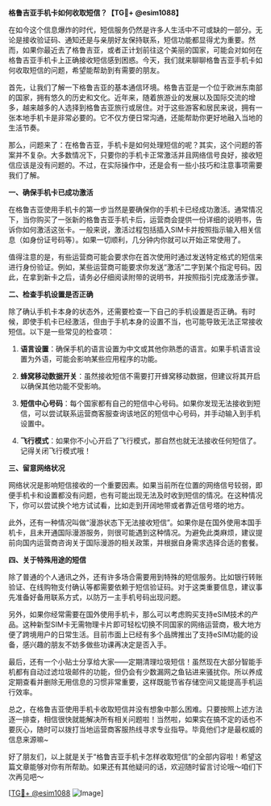 **格鲁吉亚手机卡如何收取短信？【TG💪+ @esim1088】**

在如今这个信息爆炸的时代，短信服务仍然是许多人生活中不可或缺的一部分。无论是接收验证码、通知还是与亲朋好友保持联系，短信功能都显得尤为重要。然而，如果你最近去了格鲁吉亚，或者正计划前往这个美丽的国家，可能会对如何在格鲁吉亚手机卡上正确接收短信感到困惑。今天，我们就来聊聊格鲁吉亚手机卡如何收取短信的问题，希望能帮助到有需要的朋友。

首先，让我们了解一下格鲁吉亚的基本通信环境。格鲁吉亚是一个位于欧洲东南部的国家，拥有悠久的历史和文化。近年来，随着旅游业的发展以及国际交流的增多，越来越多的人选择到格鲁吉亚旅行或居住。对于这些游客和居民来说，拥有一张本地手机卡是非常必要的。它不仅方便日常沟通，还能帮助你更好地融入当地的生活节奏。

那么，问题来了：在格鲁吉亚，手机卡是如何处理短信的呢？其实，这个问题的答案并不复杂。大多数情况下，只要你的手机卡正常激活并且网络信号良好，接收短信应该是没有问题的。不过，在实际操作中，还是会有一些小技巧和注意事项需要我们了解。

**一、确保手机卡已成功激活**

在格鲁吉亚使用手机卡的第一步当然是要确保你的手机卡已经成功激活。通常情况下，当你购买了一张新的格鲁吉亚手机卡后，运营商会提供一份详细的说明书，告诉你如何激活这张卡。一般来说，激活过程包括插入SIM卡并按照指示输入相关信息（如身份证号码等）。如果一切顺利，几分钟内你就可以开始正常使用了。

值得注意的是，有些运营商可能会要求你在首次使用时通过发送特定格式的短信来进行身份验证。例如，某些运营商可能要求你发送“激活”二字到某个指定号码。因此，在拿到新卡之后，请务必仔细阅读附带的说明书，并按照指引完成激活步骤。

**二、检查手机设置是否正确**

除了确认手机卡本身的状态外，还需要检查一下自己的手机设置是否正确。有时候，即使手机卡已经激活，但由于手机本身的设置不当，也可能导致无法正常接收短信。以下是一些常见的检查项：

1. **语言设置**：确保手机的语言设置为中文或其他你熟悉的语言。如果手机语言设置为外语，可能会影响某些应用程序的功能。
   
2. **蜂窝移动数据开关**：虽然接收短信不需要打开蜂窝移动数据，但建议将其开启以确保其他功能不受影响。
   
3. **短信中心号码**：每个国家都有自己的短信中心号码。如果你发现无法接收到短信，可以尝试联系运营商客服查询该地区的短信中心号码，并手动输入到手机设置中。

4. **飞行模式**：如果你不小心开启了飞行模式，那自然也就无法接收任何短信了。记得关闭飞行模式哦！

**三、留意网络状况**

网络状况是影响短信接收的一个重要因素。如果当前所在位置的网络信号较弱，即便手机卡和设置都没有问题，也有可能出现无法及时收到短信的情况。在这种情况下，你可以尝试换个地方试试看，比如走到开阔地带或者靠近信号塔的地方。

此外，还有一种情况叫做“漫游状态下无法接收短信”。如果你是在国外使用本国手机卡，且未开通国际漫游服务，则很可能遇到这种情况。为避免此类麻烦，建议提前向国内运营商咨询关于国际漫游的相关政策，并根据自身需求选择合适的套餐。

**四、关于特殊用途的短信**

除了普通的个人通讯之外，还有许多场合需要用到特殊的短信服务。比如银行转账验证、在线购物支付确认等都需要依赖于短信验证码。对于这类重要信息，建议事先准备好备用联系方式，以防万一主手机号码出现问题。

另外，如果你经常需要在国外使用手机卡，那么可以考虑购买支持eSIM技术的产品。这种新型SIM卡无需物理卡片即可轻松切换不同国家的网络运营商，极大地方便了跨境用户的日常生活。目前市面上已经有多个品牌推出了支持eSIM功能的设备，感兴趣的朋友不妨多做些功课再决定是否入手。

最后，还有一个小贴士分享给大家——定期清理垃圾短信！虽然现在大部分智能手机都有自动过滤垃圾邮件的功能，但仍会有少数漏网之鱼钻进来骚扰你。所以养成定期查看并删除无用信息的习惯非常重要，这样既能节省存储空间又能提高手机运行效率。

总之，在格鲁吉亚使用手机卡收取短信并没有想象中那么困难。只要按照上述方法逐一排查，相信很快就能解决所有相关问题啦！当然啦，如果实在搞不定的话也不要灰心，随时可以拨打当地运营商客服热线寻求专业指导。毕竟他们才是最权威的信息来源嘛~

好了朋友们，以上就是关于“格鲁吉亚手机卡怎样收取短信”的全部内容啦！希望这篇文章能够对你有所帮助。如果还有其他疑问的话，欢迎随时留言讨论哦～咱们下次再见吧～

[[TG💪+ @esim1088](https://t.me/s/esim1088) ![Image](https://i.postimg.cc/4NQfJmqS/Snipaste-2025-05-13-00-14-12.png)]